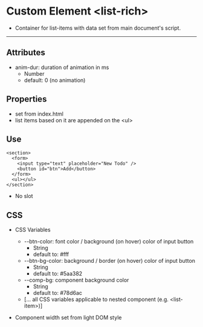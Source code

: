 # Custom Element \<list-rich>

* Container for list-items with data set from main document's script. 
___



## Attributes
* anim-dur: duration of animation in ms 
  * Number
  * default: 0 (no animation)


## Properties
* set from index.html
* list items based on it are appended on the \<ul>


## Use
```
<section>
  <form>
    <input type="text" placeholder="New Todo" />
    <button id="btn">Add</button>
  </form>
  <ul></ul>
</section>
```

* No slot


## CSS

* CSS Variables
  * --btn-color: font color / background (on hover) color of input button
    * String
    * default to: #fff
  * --btn-bg-color: background / border (on hover) color of input button
    * String
    * default to: #5aa382
  * --comp-bg: component background color
    * String
    * default to: #78d6ac
  * [... all CSS variables applicable to nested component (e.g. \<list-item>)]

* Component width set from light DOM style
 